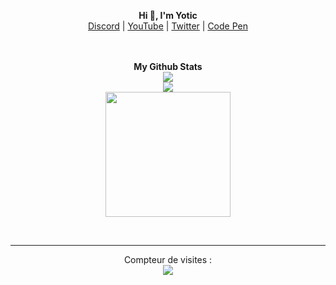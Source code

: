 <p align='center'>
  <code><img height="10" src="https://static.wikia.nocookie.net/wikies/images/4/43/Logo-csharp.png/revision/latest/scale-to-width-down/500?cb=20180617092325&path-prefix=ru"></code>
  <b>Hi 👋, I'm Yotic</b>
  <code><img height="10" src="https://static.wikia.nocookie.net/wikies/images/4/43/Logo-csharp.png/revision/latest/scale-to-width-down/500?cb=20180617092325&path-prefix=ru"></code>
  <br>
  <a href="https://discord.gg/aBgmTXaa22">Discord</a> |
  <a href="https://www.youtube.com/channel/UC-XII5SSqbMOF1UX3N0Gl8g">YouTube</a> |
  <a href="https://twitter.com/Kaneki_Web">Twitter</a> |
  <a href="https://codepen.io/KanekiWeb">Code Pen</a>
</p>

<p align="center">
	<br><br>
	<b>My Github Stats</b><br>
    	<img src="https://github-readme-streak-stats.herokuapp.com/?user=MrYotic&theme=white&hide_border=true">
	<br>
	<img src="https://github-readme-stats.vercel.app/api?username=MrYotic&include_all_commits=true&show_icons=true&hide_border=true&hide_title=true&count_private=true&theme=white">
	<br>
	<img height="200" src="https://github-readme-stats.vercel.app/api/top-langs/?username=MrYotic&layout=compact&count_private=true&langs_count=8&hide_border=true&theme=White">
</p>


<p>&nbsp;</p>    

---  

<p align="center"> 
  Compteur de visites :<br>
  <img src="https://profile-counter.glitch.me/Yotic/count.svg" />
</p>
